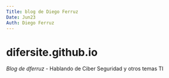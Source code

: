 ```yaml
---
Title: blog de Diego Ferruz
Date: Jun23
Auth: Diego Ferruz
---
```

# difersite.github.io
*Blog de dferruz* - Hablando de Ciber Seguridad y otros temas TI
